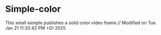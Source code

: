 # Simple-color

This small exmple publishes a solid color video frame.// Modified on Tue Jan 21 11:33:42 PM +01 2025
